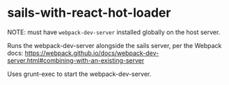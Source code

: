 # sails-with-react-hot-loader

NOTE: must have `webpack-dev-server` installed globally on the host server.

Runs the webpack-dev-server alongside the sails server, per the Webpack docs:
https://webpack.github.io/docs/webpack-dev-server.html#combining-with-an-existing-server


Uses grunt-exec to start the webpack-dev-server. 


